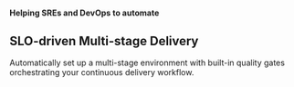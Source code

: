 #### Helping SREs and DevOps to automate
## SLO-driven Multi-stage Delivery
Automatically set up a multi-stage environment with built-in quality gates orchestrating your continuous delivery workflow.